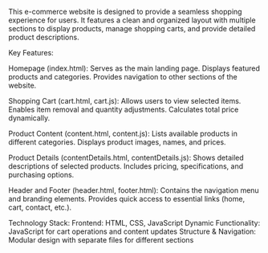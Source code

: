 This e-commerce website is designed to provide a seamless shopping experience for users. It features a clean and organized layout with multiple sections to display products, manage shopping carts, and provide detailed product descriptions.

Key Features:

Homepage (index.html): Serves as the main landing page. Displays featured products and categories. Provides navigation to other sections of the website.

Shopping Cart (cart.html, cart.js): Allows users to view selected items. Enables item removal and quantity adjustments. Calculates total price dynamically.

Product Content (content.html, content.js): Lists available products in different categories. Displays product images, names, and prices.

Product Details (contentDetails.html, contentDetails.js): Shows detailed descriptions of selected products. Includes pricing, specifications, and purchasing options.

Header and Footer (header.html, footer.html): Contains the navigation menu and branding elements. Provides quick access to essential links (home, cart, contact, etc.).

Technology Stack: Frontend: HTML, CSS, JavaScript Dynamic Functionality: JavaScript for cart operations and content updates Structure & Navigation: Modular design with separate files for different sections
